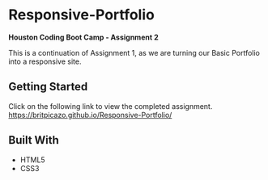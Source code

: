 # Responsive-Portfolio

__Houston Coding Boot Camp - Assignment 2__

This is a continuation of Assignment 1, as we are turning our Basic Portfolio into a responsive site.

## Getting Started

Click on the following link to view the completed assignment.   
https://britpicazo.github.io/Responsive-Portfolio/

## Built With

* HTML5
* CSS3
